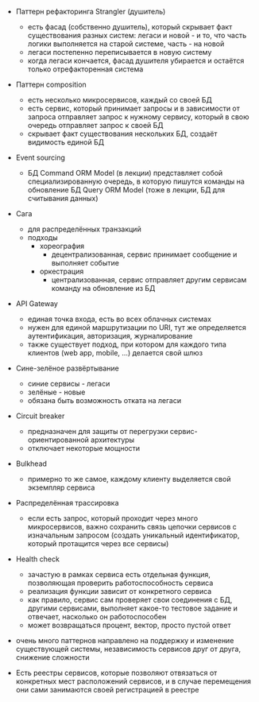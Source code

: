 - Паттерн рефакторинга Strangler (душитель)
	- есть фасад (собственно душитель), который скрывает факт существования разных систем: легаси и новой - и то, что часть логики выполняется на старой системе, часть - на новой
	- легаси постепенно переписывается в новую систему
	- когда легаси кончается, фасад душителя убирается и остаётся только отрефакторенная система
- Паттерн composition
	- есть несколько микросервисов, каждый со своей БД
	- есть сервис, который принимает запросы и в зависимости от запроса отправляет запрос к нужному сервису, который в свою очередь отправляет запрос к своей БД
	- скрывает факт существования нескольких БД, создаёт видимость единой БД
- Event sourcing
	- БД Command ORM Model (в лекции) представляет собой специализированную очередь, в которую пишутся команды на обновление БД Query ORM Model (тоже в лекции, БД для считывания данных)
- Сага
	- для распределённых транзакций
	- подходы
		- хореография
			- децентрализованная, сервис принимает сообщение и выполняет событие
		- оркестрация
			- централизованная, сервис отправляет другим сервисам команду на обновление из БД
- API Gateway
	- единая точка входа, есть во всех облачных системах
	- нужен для единой маршрутизации по URI, тут же определяется аутентификация, авторизация, журналирование
	- также существует подход, при котором для каждого типа клиентов (web app, mobile, ...) делается свой шлюз
- Сине-зелёное развёртывание
	- синие сервисы - легаси
	- зелёные - новые
	- обязана быть возможность отката на легаси
- Circuit breaker
	- предназначен для защиты от перегрузки сервис-ориентированной архитектуры
	- отключает некоторые мощности
- Bulkhead
	- примерно то же самое, каждому клиенту выделяется свой экземпляр сервиса
- Распределённая трассировка
	- если есть запрос, который проходит через много микросервисов, важно сохранить связь цепочки сервисов с изначальным запросом (создать уникальный идентификатор, который протащится через все сервисы)
- Health check
	- зачастую в рамках сервиса есть отдельная функция, позволяющая проверить работоспособность сервиса
	- реализация функции зависит от конкретного сервиса
	- как правило, сервис сам проверяет свои соединения с БД, другими сервисами, выполняет какое-то тестовое задание и отвечает, насколько он работоспособен
	- может возвращаться процент, вектор, просто пустой ответ
- очень много паттернов направлено на поддержку и изменение существующей системы, независимость сервисов друг от друга, снижение сложности

- Есть реестры сервисов, которые позволяют отвязаться от конкретных мест расположений сервисов, и в случае перемещения они сами занимаются своей регистрацией в реестре